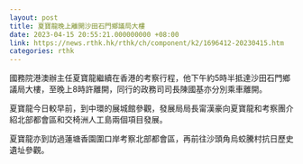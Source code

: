 ```yaml
---
layout: post
title: 夏寶龍晚上離開沙田石門鄉議局大樓
date: 2023-04-15 20:55:21.000000000 +08:00
link: https://news.rthk.hk/rthk/ch/component/k2/1696412-20230415.htm
categories: rthk
---
```


國務院港澳辦主任夏寶龍繼續在香港的考察行程，他下午約5時半抵達沙田石門鄉議局大樓，至晚上8時許離開，同行的政務司司長陳國基亦分別乘車離開。 

夏寶龍今日較早前，到中環的展城館參觀，發展局局長甯漢豪向夏寶龍和考察團介紹北部都會區和交椅洲人工島兩個項目發展。

夏寶龍亦到訪過蓮塘香園圍口岸考察北部都會區，再前往沙頭角烏蛟騰村抗日歷史遺址參觀。
